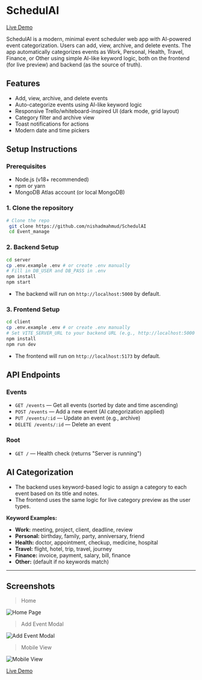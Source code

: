 # SchedulAI

[Live Demo](https://schedule-ai-nishad.netlify.app/)

SchedulAI is a modern, minimal event scheduler web app with AI-powered event categorization. Users can add, view, archive, and delete events. The app automatically categorizes events as Work, Personal, Health, Travel, Finance, or Other using simple AI-like keyword logic, both on the frontend (for live preview) and backend (as the source of truth).

## Features
- Add, view, archive, and delete events
- Auto-categorize events using AI-like keyword logic
- Responsive Trello/whiteboard-inspired UI (dark mode, grid layout)
- Category filter and archive view
- Toast notifications for actions
- Modern date and time pickers

## Setup Instructions

### Prerequisites
- Node.js (v18+ recommended)
- npm or yarn
- MongoDB Atlas account (or local MongoDB)

### 1. Clone the repository
```bash
# Clone the repo
 git clone https://github.com/nishadmahmud/SchedulAI
 cd Event_manage
```

### 2. Backend Setup
```bash
cd server
cp .env.example .env # or create .env manually
# Fill in DB_USER and DB_PASS in .env
npm install
npm start
```
- The backend will run on `http://localhost:5000` by default.

### 3. Frontend Setup
```bash
cd client
cp .env.example .env # or create .env manually
# Set VITE_SERVER_URL to your backend URL (e.g., http://localhost:5000 or your deployed backend)
npm install
npm run dev
```
- The frontend will run on `http://localhost:5173` by default.

## API Endpoints

### Events
- `GET /events` — Get all events (sorted by date and time ascending)
- `POST /events` — Add a new event (AI categorization applied)
- `PUT /events/:id` — Update an event (e.g., archive)
- `DELETE /events/:id` — Delete an event

### Root
- `GET /` — Health check (returns "Server is running")

## AI Categorization
- The backend uses keyword-based logic to assign a category to each event based on its title and notes.
- The frontend uses the same logic for live category preview as the user types.

**Keyword Examples:**
- **Work:** meeting, project, client, deadline, review
- **Personal:** birthday, family, party, anniversary, friend
- **Health:** doctor, appointment, checkup, medicine, hospital
- **Travel:** flight, hotel, trip, travel, journey
- **Finance:** invoice, payment, salary, bill, finance
- **Other:** (default if no keywords match)

---

## Screenshots

> Home

![Home Page](https://wyo479lt2a.ufs.sh/f/MXg6wu8H2LU8ZmDGtEPSXEazvw40GKLlVSUs2qxRjJu1bPAF)

> Add Event Modal

![Add Event Modal](https://wyo479lt2a.ufs.sh/f/MXg6wu8H2LU8HsVWjN0cS3NoVIghTXlQBRbvtnaesd5HOx1f)

> Mobile View

![Mobile View](https://wyo479lt2a.ufs.sh/f/MXg6wu8H2LU8buex4xFOzQM3SvtuKxayZeNEGo6CF5s748Lq)

[Live Demo](https://schedule-ai-nishad.netlify.app/)